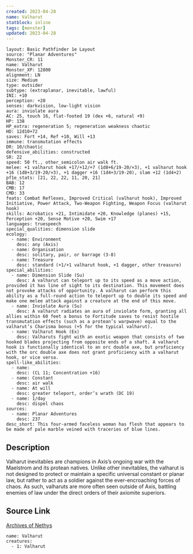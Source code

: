```yaml
---
created: 2023-04-28
name: Valharut
statblock: inline
tags: [monster]
updated: 2023-04-28
---
```

```statblock
layout: Basic Pathfinder 1e Layout
source: "Planar Adventures"
Monster_CR: 11
name: Valharut
Monster_XP: 12800
alignment: LN
size: Medium
type: outsider
subtype: (extraplanar, inevitable, lawful)
INI: +10
perception: +20
senses: darkvision, low-light vision
aura: inviolate aura
AC: 25, touch 16, flat-footed 19 (dex +6, natural +9)
HP: 138
HP_extra: regeneration 5; regeneration weakness chaotic
HD: 12d10+72
saves: Fort +14, Ref +10, Will +13
immune: transmutation effects
DR: 10/chaotic
defensive_abilities: constructed
SR: 22
speed: 50 ft., other_semicolon air walk ft.
melee: +1 valharut hook +17/+12/+7 (1d8+6/19-20/×3), +1 valharut hook +16 (1d8+3/19-20/×3), +1 dagger +16 (1d4+3/19-20), slam +12 (1d4+2)
pf1e_stats: [21, 22, 22, 11, 20, 21]
BAB: 12
CMB: 17
CMD: 33
feats: Combat Reflexes, Improved Critical (valharut hook), Improved Initiative, Power Attack, Two-Weapon Fighting, Weapon Focus (valharut hook)
skills: Acrobatics +21, Intimidate +20, Knowledge (planes) +15, Perception +20, Sense Motive +20, Swim +17
languages: truespeech
special_qualities: dimension slide
ecology:
  - name: Environment
    desc: any (Axis)
  - name: Organisation
    desc: solitary, pair, or barrage (3-8)
  - name: Treasure
    desc: standard (+1/+1 valharut hook, +1 dagger, other treasure)
special_abilities:
  - name: Dimension Slide (Su)
    desc: A valharut can teleport up to its speed as a move action, provided it has line of sight to its destination. This movement does not provoke attacks of opportunity. A valharut can perform this ability as a full-round action to teleport up to double its speed and make one melee attack against a creature at the end of this move.
  - name: Inviolate Aura (Su)
    desc: A valharut radiates an aura of inviolate form, granting all allies within 60 feet a bonus to Fortitude saves to resist hostile transmutation effects (such as a protean’s warpwave) equal to the valharut’s Charisma bonus (+5 for the typical valharut).
  - name: Valharut Hook (Ex)
    desc: Valharuts fight with an exotic weapon that consists of two hooked blades projecting from opposite ends of a shaft. A valharut hook is functionally identical to an orc double axe, but proficiency with the orc double axe does not grant proficiency with a valharut hook, or vice versa.
spell-like_abilities:
  - name:
    desc: (CL 11; Concentration +16)
  - name: Constant
    desc: air walk
  - name: At will
    desc: greater teleport, order’s wrath (DC 19)
  - name: 1/day
    desc: dispel chaos
sources:
  - name: Planar Adventures
    desc: 237
desc_short: This four-armed faceless woman has flesh that appears to be made of pale marble veined with traceries of blue lines.
```
## Description
Valharut inevitables are champions in Axis’s ongoing war with the Maelstrom and its protean natives. Unlike other inevitables, the valharut is not designed to protect or maintain a specific universal constant or planar law, but rather to act as a soldier against the ever-encroaching forces of chaos. As such, valharuts are more often seen outside of Axis, battling enemies of law under the direct orders of their axiomite superiors.
## Source Link
[Archives of Nethys](https://aonprd.com/MonsterDisplay.aspx?ItemName=Valharut)
```encounter-table
name: Valharut
creatures:
  - 1: Valharut
```

